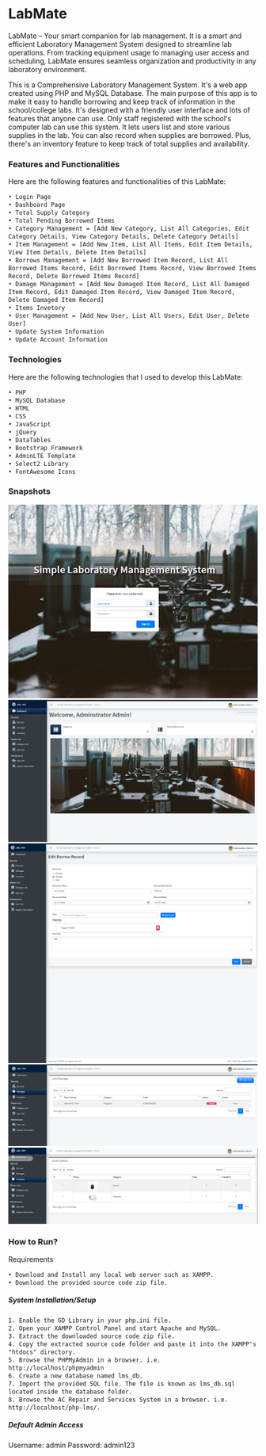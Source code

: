 # LabMate
LabMate – Your smart companion for lab management. It is a smart and efficient Laboratory Management System designed to streamline lab operations. From tracking equipment usage to managing user access and scheduling, LabMate ensures seamless organization and productivity in any laboratory environment.

This is a Comprehensive  Laboratory Management System. It's a web app created using PHP and MySQL Database. The main purpose of this app is to make it easy to handle borrowing and keep track of information in the school/college labs. It's designed with a friendly user interface and lots of features that anyone can use. Only staff registered with the school's computer lab can use this system. It lets users list and store various supplies in the lab. You can also record when supplies are borrowed. Plus, there's an inventory feature to keep track of total supplies and availability.

### Features and Functionalities
Here are the following features and functionalities of this LabMate:

    • Login Page
    • Dashboard Page
    • Total Supply Category
    • Total Pending Borrowed Items
    • Category Management = [Add New Category, List All Categories, Edit Category Details, View Category Details, Delete Category Details]
    • Item Management = [Add New Item, List All Items, Edit Item Details, View Item Details, Delete Item Details]
    • Borrows Management = [Add New Borrowed Item Record, List All Borrowed Items Record, Edit Borrowed Items Record, View Borrowed Items Record, Delete Borrowed Items Record]
    • Damage Management = [Add New Damaged Item Record, List All Damaged Item Record, Edit Damaged Item Record, View Damaged Item Record, Delete Damaged Item Record]
    • Items Invetory
    • User Management = [Add New User, List All Users, Edit User, Delete User]
    • Update System Information
    • Update Account Information

### Technologies
Here are the following technologies that I used to develop this LabMate:

    • PHP
    • MySQL Database
    • HTML
    • CSS
    • JavaScript
    • jQuery
    • DataTables
    • Bootstrap Framework
    • AdminLTE Template
    • Select2 Library
    • FontAwesome Icons

### Snapshots
![Login Page](image.png)
![Dashboard Page](image-1.png)
![Borrow Record Form Page](image-2.png)
![Damaged Record Page](image-3.png)
![Inventory Page](image-4.png)

### How to Run?
Requirements

    • Download and Install any local web server such as XAMPP.
    • Download the provided source code zip file.

##### System Installation/Setup

    1. Enable the GD Library in your php.ini file.
    2. Open your XAMPP Control Panel and start Apache and MySQL.
    3. Extract the downloaded source code zip file.
    4. Copy the extracted source code folder and paste it into the XAMPP's "htdocs" directory.
    5. Browse the PHPMyAdmin in a browser. i.e. http://localhost/phpmyadmin
    6. Create a new database named lms_db.
    7. Import the provided SQL file. The file is known as lms_db.sql located inside the database folder.
    8. Browse the AC Repair and Services System in a browser. i.e. http://localhost/php-lms/.

##### Default Admin Access
Username: admin
Password: admin123